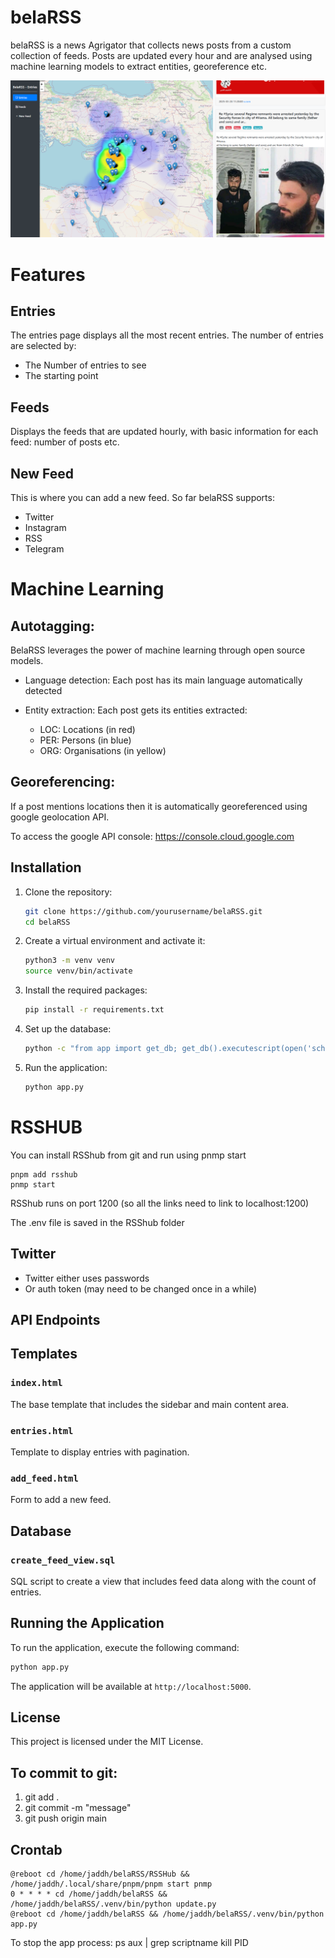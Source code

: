 # belaRSS

belaRSS is a news Agrigator that collects news posts from a custom collection of feeds. Posts are updated every hour and are analysed using machine learning models to extract entities, georeference etc. 

![alt text](docs_images/SCREENSHOT.png "Screen shot of the BelaRSS interface")

# Features

## Entries
The entries page displays all the most recent entries. The number of entries are selected by: 
- The Number of entries to see 
- The starting point

## Feeds
Displays the feeds that are updated hourly, with basic information for each feed: number of posts etc. 

## New Feed
This is where you can add a new feed. So far belaRSS supports: 
- Twitter
- Instagram 
- RSS 
- Telegram 

# Machine Learning

## Autotagging: 

BelaRSS leverages the power of machine learning through open source models. 

- Language detection: Each post has its main language automatically detected

- Entity extraction: Each post gets its entities extracted: 
    - LOC: Locations (in red)
    - PER: Persons (in blue)
    - ORG: Organisations (in yellow)

## Georeferencing: 

If a post mentions locations then it is automatically georeferenced using google geolocation API. 

To access the google API console: https://console.cloud.google.com

## Installation

1. Clone the repository:
    ```bash
    git clone https://github.com/yourusername/belaRSS.git
    cd belaRSS
    ```

2. Create a virtual environment and activate it:
    ```bash
    python3 -m venv venv
    source venv/bin/activate
    ```

3. Install the required packages:
    ```bash
    pip install -r requirements.txt
    ```

4. Set up the database:
    ```bash
    python -c "from app import get_db; get_db().executescript(open('schema.sql').read())"
    ```

5. Run the application:
    ```bash
    python app.py
    ```


# RSSHUB 

You can install RSShub from git and run using pnmp start

````
pnpm add rsshub
pnmp start
````
RSShub runs on port 1200 (so all the links need to link to localhost:1200)

The .env file is saved in the RSShub folder

## Twitter
- Twitter either uses passwords
- Or auth token (may need to be changed once in a while)

## API Endpoints

## Templates

### `index.html`

The base template that includes the sidebar and main content area.

### `entries.html`

Template to display entries with pagination.

### `add_feed.html`

Form to add a new feed.


## Database

### `create_feed_view.sql`

SQL script to create a view that includes feed data along with the count of entries.

## Running the Application

To run the application, execute the following command:
```bash
python app.py
```

The application will be available at `http://localhost:5000`.

## License

This project is licensed under the MIT License.

## To commit to git: 
1. git add .
2. git commit -m "message"
3. git push origin main


## Crontab 

```
@reboot cd /home/jaddh/belaRSS/RSSHub && /home/jaddh/.local/share/pnpm/pnpm start pnmp
0 * * * * cd /home/jaddh/belaRSS && /home/jaddh/belaRSS/.venv/bin/python update.py
@reboot cd /home/jaddh/belaRSS && /home/jaddh/belaRSS/.venv/bin/python app.py
```

To stop the app process: 
ps aux | grep scriptname
kill PID
